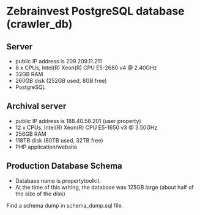 # Zebrainvest PostgreSQL database (crawler_db)

## Server

* public IP address is 209.209.11.211
* 8 x CPUs, Intel(R) Xeon(R) CPU E5-2680 v4 @ 2.40GHz
* 32GB RAM
* 260GB disk (252GB used, 8GB free)
* PostgreSQL

## Archival server

* public IP address is 188.40.58.201 (user property)
* 12 x CPUs, Intel(R) Xeon(R) CPU E5-1650 v3 @ 3.50GHz
* 256GB RAM
* 118TB disk (80TB used, 32TB free)
* PHP application/website

## Production Database Schema

* Database name is propertytoolkit.
* At the time of this writing, the database was 125GB large (about half of the size of the disk)

Find a schema dump in schema_dump.sql file.

